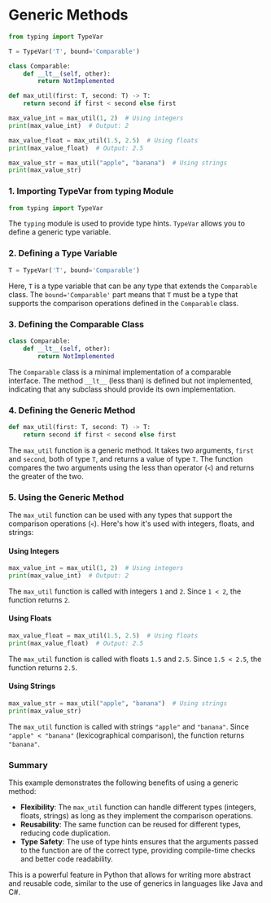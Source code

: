 # Generic Methods 

```python
from typing import TypeVar

T = TypeVar('T', bound='Comparable')

class Comparable:
    def __lt__(self, other):
        return NotImplemented

def max_util(first: T, second: T) -> T:
    return second if first < second else first

max_value_int = max_util(1, 2)  # Using integers
print(max_value_int)  # Output: 2

max_value_float = max_util(1.5, 2.5)  # Using floats
print(max_value_float)  # Output: 2.5

max_value_str = max_util("apple", "banana")  # Using strings
print(max_value_str) 

```

### 1. **Importing TypeVar from typing Module**
```python
from typing import TypeVar
```
The `typing` module is used to provide type hints. `TypeVar` allows you to define a generic type variable.

### 2. **Defining a Type Variable**
```python
T = TypeVar('T', bound='Comparable')
```
Here, `T` is a type variable that can be any type that extends the `Comparable` class. The `bound='Comparable'` part means that `T` must be a type that supports the comparison operations defined in the `Comparable` class.

### 3. **Defining the Comparable Class**
```python
class Comparable:
    def __lt__(self, other):
        return NotImplemented
```
The `Comparable` class is a minimal implementation of a comparable interface. The method `__lt__` (less than) is defined but not implemented, indicating that any subclass should provide its own implementation.

### 4. **Defining the Generic Method**
```python
def max_util(first: T, second: T) -> T:
    return second if first < second else first
```
The `max_util` function is a generic method. It takes two arguments, `first` and `second`, both of type `T`, and returns a value of type `T`. The function compares the two arguments using the less than operator (`<`) and returns the greater of the two.

### 5. **Using the Generic Method**
The `max_util` function can be used with any types that support the comparison operations (`<`). Here's how it's used with integers, floats, and strings:

#### Using Integers
```python
max_value_int = max_util(1, 2)  # Using integers
print(max_value_int)  # Output: 2
```
The `max_util` function is called with integers `1` and `2`. Since `1 < 2`, the function returns `2`.

#### Using Floats
```python
max_value_float = max_util(1.5, 2.5)  # Using floats
print(max_value_float)  # Output: 2.5
```
The `max_util` function is called with floats `1.5` and `2.5`. Since `1.5 < 2.5`, the function returns `2.5`.

#### Using Strings
```python
max_value_str = max_util("apple", "banana")  # Using strings
print(max_value_str)
```
The `max_util` function is called with strings `"apple"` and `"banana"`. Since `"apple" < "banana"` (lexicographical comparison), the function returns `"banana"`.

### Summary
This example demonstrates the following benefits of using a generic method:

- **Flexibility**: The `max_util` function can handle different types (integers, floats, strings) as long as they implement the comparison operations.
- **Reusability**: The same function can be reused for different types, reducing code duplication.
- **Type Safety**: The use of type hints ensures that the arguments passed to the function are of the correct type, providing compile-time checks and better code readability.

This is a powerful feature in Python that allows for writing more abstract and reusable code, similar to the use of generics in languages like Java and C#.